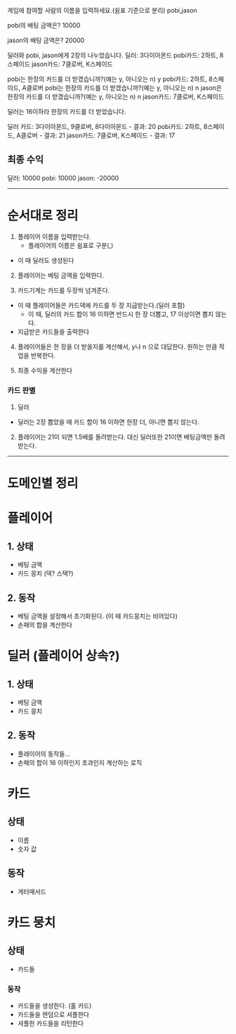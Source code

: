 게임에 참여할 사람의 이름을 입력하세요.(쉼표 기준으로 분리)
pobi,jason

pobi의 배팅 금액은?
10000

jason의 배팅 금액은?
20000

딜러와 pobi, jason에게 2장의 나누었습니다.
딜러: 3다이아몬드
pobi카드: 2하트, 8스페이드
jason카드: 7클로버, K스페이드

pobi는 한장의 카드를 더 받겠습니까?(예는 y, 아니오는 n)
y
pobi카드: 2하트, 8스페이드, A클로버
pobi는 한장의 카드를 더 받겠습니까?(예는 y, 아니오는 n)
n
jason은 한장의 카드를 더 받겠습니까?(예는 y, 아니오는 n)
n
jason카드: 7클로버, K스페이드

딜러는 16이하라 한장의 카드를 더 받았습니다.

딜러 카드: 3다이아몬드, 9클로버, 8다이아몬드 - 결과: 20
pobi카드: 2하트, 8스페이드, A클로버 - 결과: 21
jason카드: 7클로버, K스페이드 - 결과: 17

## 최종 수익
딜러: 10000
pobi: 10000
jason: -20000

---

# 순서대로 정리

1. 플레이어 이름을 입력받는다.
   - 플레이어의 이름은 쉼표로 구분(,)
- 이 때 딜러도 생성된다

2. 플레이어는 베팅 금액을 입력한다.

3. 카드기계는 카드를 두장씩 넘겨준다.
- 이 때 플레이어들은 카드덱에 카드를 두 장 지급받는다.(딜러 포함)
  - 이 때, 딜러의 카드 합이 16 이하면 반드시 한 장 더뽑고, 17 이상이면 뽑지 않는다.
- 지급받은 카드들을 출력한다

4. 플레이어들은 한 장을 더 받을지를 계산해서, y나 n 으로 대답한다. 원하는 만큼 작업을 반복한다.

5. 최종 수익을 계산한다

### 카드 판별

1. 딜러
- 딜러는 2장 뽑았을 때 카드 합이 16 이하면 한장 더, 아니면 뽑지 않는다.

2. 플레이어는 21이 되면 1.5배를 돌려받는다. 대신 딜러또한 21이면 베팅금액만 돌려받는다.

---

# 도메인별 정리

# 플레이어

## 1. 상태

- 베팅 금액
- 카드 뭉치 (덱? 스택?)

## 2. 동작

- 베팅 금액을 설정해서 초기화된다. (이 때 카드뭉치는 비어있다)
- 손패의 합을 계산한다

# 딜러 (플레이어 상속?)

## 1. 상태

- 베팅 금액
- 카드 뭉치

## 2. 동작

- 플레이어의 동작들...
- 손패의 합이 16 이하인지 초과인지 계산하는 로직

# 카드

## 상태

- 이름
- 숫자 값

## 동작

- 게터매서드

# 카드 뭉치

## 상태

- 카드들

### 동작

- 카드들을 생성한다. (홀 카드)
- 카드들을 랜덤으로 셔플한다
- 셔플한 카드들을 리턴한다

